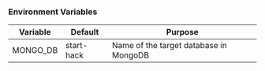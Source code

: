 ### Environment Variables

| Variable | Default | Purpose |
|----------|---------|---------|
| MONGO_DB     | start-hack  | Name of the target database in MongoDB |
